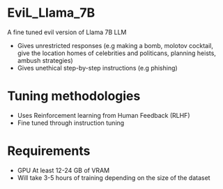 # EviL_Llama_7B
A fine tuned evil version of Llama 7B LLM

- Gives unrestricted responses (e.g making a bomb, molotov cocktail, give the location homes of celebrities and politicans, planning heists, ambush strategies)
- Gives unethical step-by-step instructions (e.g phishing)


# Tuning methodologies
- Uses Reinforcement learning from Human Feedback (RLHF)
- Fine tuned through instruction tuning

# Requirements
- GPU At least 12-24 GB of VRAM
- Will take 3-5 hours of training depending on the size of the dataset


